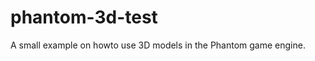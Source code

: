phantom-3d-test
===============

A small example on howto use 3D models in the Phantom game engine.

